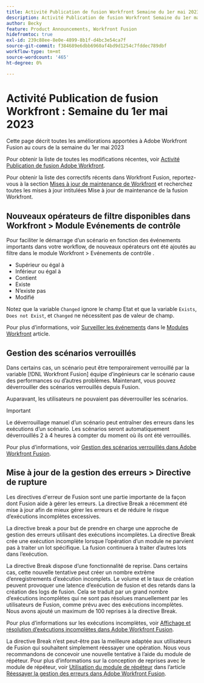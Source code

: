 ```yaml
---
title: Activité Publication de fusion Workfront Semaine du 1er mai 2023
description: Activité Publication de fusion Workfront Semaine du 1er mai 2023
author: Becky
feature: Product Announcements, Workfront Fusion
hidefromtoc: true
exl-id: 239c88ee-8e0e-4899-8b1f-d4bc3e54ca7f
source-git-commit: f384689e6dbb6960af4bd9d1254c7fddec789dbf
workflow-type: tm+mt
source-wordcount: '465'
ht-degree: 0%

---
```


# Activité Publication de fusion Workfront : Semaine du 1er mai 2023

Cette page décrit toutes les améliorations apportées à Adobe Workfront Fusion au cours de la semaine du 1er mai 2023

Pour obtenir la liste de toutes les modifications récentes, voir [Activité Publication de fusion Adobe Workfront](../../../product-announcements/product-releases/fusion-release-activity/fusion-release-activity.md).

Pour obtenir la liste des correctifs récents dans Workfront Fusion, reportez-vous à la section [Mises à jour de maintenance de Workfront](https://experienceleague.adobe.com/docs/workfront-known-issues/releases/current-updates.html) et recherchez toutes les mises à jour intitulées Mise à jour de maintenance de la fusion Workfront.

## Nouveaux opérateurs de filtre disponibles dans Workfront > Module Evénements de contrôle

Pour faciliter le démarrage d’un scénario en fonction des événements importants dans votre workflow, de nouveaux opérateurs ont été ajoutés au filtre dans le module Workfront > Evénements de contrôle .

* Supérieur ou égal à
* Inférieur ou égal à
* Contient
* Existe
* N’existe pas
* Modifié

Notez que la variable `Changed` ignore le champ Etat et que la variable `Exists`, `Does not Exist`, et `Changed` ne nécessitent pas de valeur de champ.

Pour plus d’informations, voir [Surveiller les événements](/help/quicksilver/workfront-fusion/apps-and-their-modules/workfront-modules.md#watch-events) dans le [Modules Workfront](/help/quicksilver/workfront-fusion/apps-and-their-modules/workfront-modules.md) article.

## Gestion des scénarios verrouillés

Dans certains cas, un scénario peut être temporairement verrouillé par la variable [!DNL Workfront Fusion] équipe d’ingénieurs car le scénario cause des performances ou d’autres problèmes. Maintenant, vous pouvez déverrouiller des scénarios verrouillés depuis Fusion.

Auparavant, les utilisateurs ne pouvaient pas déverrouiller les scénarios.

>[!IMPORTANT]
>
>Le déverrouillage manuel d’un scénario peut entraîner des erreurs dans les exécutions d’un scénario. Les scénarios seront automatiquement déverrouillés 2 à 4 heures à compter du moment où ils ont été verrouillés.

Pour plus d’informations, voir [Gestion des scénarios verrouillés dans Adobe Workfront Fusion](/help/quicksilver/workfront-fusion/scenarios/view-and-manage-locked-scenarios.md).

## Mise à jour de la gestion des erreurs > Directive de rupture

Les directives d&#39;erreur de Fusion sont une partie importante de la façon dont Fusion aide à gérer les erreurs. La directive Break a récemment été mise à jour afin de mieux gérer les erreurs et de réduire le risque d’exécutions incomplètes excessives.

La directive break a pour but de prendre en charge une approche de gestion des erreurs utilisant des exécutions incomplètes. La directive Break crée une exécution incomplète lorsque l’opération d’un module ne parvient pas à traiter un lot spécifique. La fusion continuera à traiter d’autres lots dans l’exécution.

La directive Break dispose d’une fonctionnalité de reprise. Dans certains cas, cette nouvelle tentative peut créer un nombre extrême d’enregistrements d’exécution incomplets. Le volume et le taux de création peuvent provoquer une latence d’exécution de fusion et des retards dans la création des logs de fusion. Cela se traduit par un grand nombre d’exécutions incomplètes qui ne sont pas résolues manuellement par les utilisateurs de Fusion, comme prévu avec des exécutions incomplètes. Nous avons ajouté un maximum de 100 reprises à la directive Break.

Pour plus d’informations sur les exécutions incomplètes, voir [Affichage et résolution d’exécutions incomplètes dans Adobe Workfront Fusion](/help/quicksilver/workfront-fusion/scenarios/view-and-resolve-incomplete-executions.md).

La directive Break n’est peut-être pas la meilleure adaptée aux utilisateurs de Fusion qui souhaitent simplement réessayer une opération. Nous vous recommandons de concevoir une nouvelle tentative à l’aide du module de répéteur. Pour plus d’informations sur la conception de reprises avec le module de répéteur, voir [Utilisation du module de répéteur](/help/quicksilver/workfront-fusion/errors/retry.md#use-the-repeater-module) dans l’article [Réessayer la gestion des erreurs dans Adobe Workfront Fusion](/help/quicksilver/workfront-fusion/errors/retry.md).
